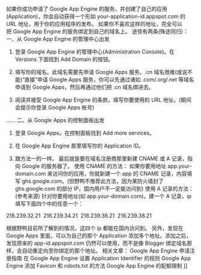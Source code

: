 
如果你成功申请了 Google App Engine 的服务，并创建了自己的应用(Application)，你会自动获得一个形如 your-application-id.appspot.com 的 URL 地址，用于你的应用程序的发布。
如果你不喜欢这样的地址，完全可以把 Google App Engine 的服务绑定到自己的域名上。
途径有两条(殊途同归)：
一、从 Google App Engine 的管理中心出发
1. 登录 Google App Engine 的管理中心(Administration Console)。在 Versions 下面找到 Add Domain 的按钮。

2. 填写你的域名。此域名需要先申请 Google Apps 服务。.cn 域名很难(或说不能)“直接”申请 Google Apps 服务，你可以先通过诸如 .com/.org/.net 等域名申请到 Google Apps，然后再通过他们把 .cn 域名绑进去。

3. 阅读并接受 Google App Engine 的条款。填写你要使用的 URL 地址。(期间会提示你登录 Google Apps 帐号)

……
二、从 Google Apps 的控制面板出发
1. 登录 Google Apps。在控制面板找到 Add more services。

2. 在 Google App Engine 那里填写你的 Application ID。

3. 跟方法一的一样。
最后就是要在域名注册商那里新建 CNAME 或 A 记录，指向 Google 的服务器了。
使用 CNAME 的方法：
如果你要用地址 app.your-domain.com 来访问你的应用，你就新建一个 app 的 CNAME 记录，内容填写 ghs.google.com。(但野鸭不推荐此方法，因为某防火墙封了 ghs.google.com 的部分 IP，国内用户不一定能访问到)
使用 A 记录的方法：(参考来源)
针对你要用地址(如 app.your-domain.com)，建一个 A 记录，ip 填写下面四个中的任意一个：

216.239.32.21 
216.239.34.21 
216.239.36.21 
216.239.38.21

根据野鸭目前所了解到的情况，这四个 ip 都能在国内访问到。
另外，发现在 Google Apps 里面，可以为自己的那个 Application 添加多个地址。添加之后，发现原来的 app-id.appspot.com 仍然可以使用，而不是像 Blogger 绑定域名那样，会自动重定向至你绑定的那个地址。
相关文章：
Google App Engine 申请注册指南
在 Google App Engine 设置 Application Identifier 的规则
Google App Engine 添加 Favicon 和 robots.txt 的方法
Google App Engine 的配额限制
]]